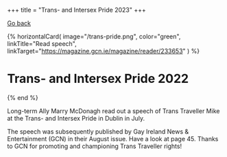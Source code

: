 +++
title = "Trans- and Intersex Pride 2023"
+++

[Go back](/what-we-do/card-3-prides)

{% horizontalCard(
	image="/trans-pride.png",
	color="green",
	linkTitle="Read speech",
	linkTarget="https://magazine.gcn.ie/magazine/reader/233653"
) %}
# Trans- and Intersex Pride 2022

{% end %}

Long-term Ally Marry McDonagh read out a speech of Trans Traveller Mike at the Trans- and Intersex Pride in Dublin in July. 

The speech was subsequently published by Gay Ireland News & Entertainment (GCN) in their August issue. Have a look at page 45. Thanks to GCN for promoting and championing Trans Traveller rights!